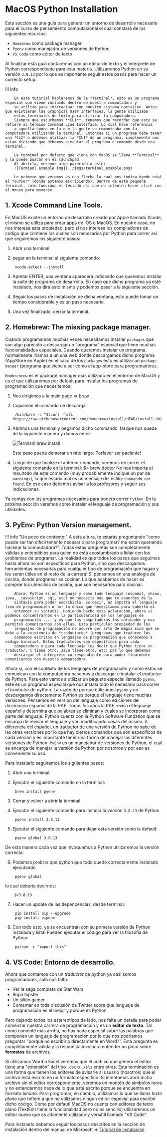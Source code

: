 # MacOS Python Installation
Esta sección es una guía para generar un entorno de desarrollo necesario para el curso de pensamiento computacional
el cual constará de los siguientes recursos:

- `Homebrew` como package manager
- `Pyenv` como manejador de versiones de Python
- `VS Code` como editor de texto

Al finalizar esta guía contaremos con un editor de texto y el interprete de Python correspondiente para esta materia.
Utilizaremos Python en su versión `3.8.13` por lo que es importante seguir estos pasos para hacer un correcto setup.

!!! info

        En este tutorial hablaremos de la *Terminal*, esto es un programa especial que viene incluído dentro de nuestra computadora y 
        se utiliza para interactuar con nuestro sistema operativo. Antes que existieran las Graphical User Interfaces, la gente utilizaba
        estas terminales de texto para utilizar la computadora. 
        Siempre que escuchemos **CLI**, tenemos que recordar que esto se refiere al termino Command Line Interface. Lo cual hace referencia 
        a aquella época en la que la gente se comunicaba con la computadora utilizando la terminal. Entonces si un programa debe tener una *CLI* o debemos utilizar la *CLI* de un programa, simplemente nos estan diciendo que debemos ejecutar el programa o comando desde una terminal.

        La terminal por defacto que viene con MacOS se llama **Terminal** y la puede buscar en el launchpad.
        Al abrirla, veremos algo parecido a esto:
        ![Termianl example img](../imgs/terminal_example.png)

        Lo primero que veremos es una flecha la cual nos indica donde está el *cursor* (donde estamos escribiendo). Dentro de esta pequeña terminal, solo funciona el teclado así que no intenten hacer click con el mouse para moverse. 

## 1. Xcode Command Line Tools.
En MacOS existe un entorno de desarrollo creado por Apple llamado Xcode, el mismo se utiliza para crear apps de IOS o MacOS. 
En nuestro caso, no nos interesa esta propiedad, pero si nos interesa los compiladores de código que contiene los cuales son necesarios por Python para correr asi que seguiremos los siguiente pasos:

1. Abrir una terminal

2. pegar en la terminal el siguiente comando:
    
        xcode-select --install

3. Apretar ENTER, una ventana aparecerá indicando que queremos instalar la suite de programa de desarrollo.
En caso que dicho programa ya esté instalado, nos dirá esto mismo y podemos pasar a la siguiente sección.

4. Seguir los pasos de instalación de dicha ventana, esto puede tomar un tiempo considerable y es un paso necesario.

5. Una vez finalizado, cerrar la terminal.

## 2. Homebrew: The missing package manager.
Cuando programamos muchas veces necesitamos instalar `packages` que son algo parecido a descargar un "programa" especial que tiene
muchas funcionalidades especiales. 
Cuando queremos instalar un programa, normalmente iriamos a un una web donde descargamos dicho programa (AppStore en Apple)
en el caso de los `packages` esto es utilizar un `package manaer` (programa que viene a ser como el app-store para programadores.

`Hombrebrew` es el package manager más utilizado en el entorno de MacOS y es el que utilizaremos por default para instalar los programas de programación que necesitemos.

1. Nos dirigimos a la main page =>  [brew](https://brew.sh/)

2. Copiamos el comando de descarga: 

        
        /bin/bash -c "$(curl -fsSL https://raw.githubusercontent.com/Homebrew/install/HEAD/install.sh)"
    

3. Abrimos una terminal y pegamos dicho commando, tal que nos quede de la siguiente manera y damos enter:

    ![Termianl brew install](../imgs/brew_install.png)

    Este paso puede demorar un rato largo. Porfavor ser paciente!

4. Luego de que finalize el anterior comando, veremos de correr el siguiente comando en la terminal:
    $> brew doctor
No nos importa el resultado de este comando (muy probablemente indique un par de `warnings`), lo que estaría mal es 
un mensaje del estilo: `commando not found`. En ese caso debemos avisar a los profesores y seguir sus indicaciones.


Ya contas con los programas necesarios para poders correr `Python`. En la próxima sección veremos como instalar el lenguaje
de programación y sus utilidades.


## 3. PyEnv: Python Version management.
!!! info "Un poco de contexto:"
        A esta altura, te estarás preguntando "como puede ser tan difícil tener lo necesario para programar? me están queriendo hackear la 
        computadora?". Todas estas preguntas son completamente válidas y entendibles para quien no está acostumbrado a lidiar con los problemas
        de programar.
        La realidad es que todos los pasos que seguimos hasta ahora no son específicos para Python, sino que descargamos herramientas 
        necesarias para cualquier tipo de programación que hagan y les serán útiles en el resto de la carrera! Si pensamos en una analogía de 
        cocina, donde programar es cocinar. Lo que acabamos de hacer es *comprar* los utencilios de cocina, que son necesarios para cocinar.

        Ahora, Python es un lenguaje y como todo lenguaje (español, chino, java,  javascript, sql, etc) no necesita más que te acuerdes de la
        sintaxis para poder escribirlo. Es decir, no importa el lenguaje (sea de programación o no) lo único que necesitamos para saberlo es 
        entender su sintaxis. Habiendo hecho esta aclaración, ahora si podemos concentrarnos en la particularidad de los lenguajes de 
        programación .... y es que las computadoras los entienden y nos permiten comunicarnos con ellas. Esta particular propiedad de los 
        lenguajes de programación no ocurre por arte de mágia sino que se debe a la existencia de *traductores* (programas que traducen los 
        comandos escritos en lenguajes de programación que conocemos a código binario). Estos traductores son específicos para cada 
        computadora y para cada lenguaje (es decir que Python tiene un traductor, C tiene otro, Java tiene otro, etc) por lo que debemos 
        descargar el interprete correspondiente para poder finalmente comunicarnos con nuestra computadora. 


Ahora si, con el contexto de los lenguajes de programación y como estos se comunican con la computadora pasemos a descargar e instalar 
el *traductor* de Python. Para esto vamos a utilizar un paquete especial llamado `pyenv`, este es un programa especial que nos instala 
todo lo necesario para correr el *traductor* de python. La razón de porque utilizamos `pyenv` y no descargamos directamente Python es 
porque el lenguaje tiene muchas versiones. Pensemos en version del lenguaje como ediciones del diccionario español de la RAE. Todos los 
años la RAE revisa el leguanje español y determina que palabras se eliminan y cuales se incorporan como parte del lenguaje. Python 
cuenta con la Python Software Fundation que se encarga de revisar el lenguaje y van modificando cosas del mismo. A diferencia del 
español, un traductor de una versión de Python no sabe de las otras versiones por lo que hay ciertos comandos que son específicos de 
cada versión y es importante tener una forma de manejar las diferentes versiones de Python. `PyEnv` es un manejador de versiones de 
Python, el cual se encarga de menejar la versión de Python por nosotros y por eso es conveniente su uso.

Para instalarlo seguiremos los siguientes pasos:

1. Abrir una terminal

2. Ejecutar el siguiente comando en la terminal:

        brew install pyenv

3. Cerrar y volver a abrir la terminal

4. Ejecutar el siguiente comando para instalar la versión `3.8.13` de Python

        pyenv install 3.8.13

5. Ejecutar el siguiente comando para dejar esta versión como la default:

        pyenv global 3.8.13
De esta manera cada vez que invoquemos a Python utilizaremos la versión correcta.

6. Podemos probrar que python que todo quedó correctamente instalado ejecutando

        pyenv global
lo cual debería decirnos:

        $>3.8.13

7. Hacer un update de las depencencias, desde terminal:
        
        pip install pip --upgrade
        pip install pipenv


8. Con todo esto, ya se encuentran con su primera versión de Python instalada y lista! Pueden ejecutar el código para
ver la filosófía de Python:
       
        python -c "import this"



## 4. VS Code: Entorno de desarrollo.
Ahora que contamos con un *traductor* de python ya casi somos programadores, solo nos falta:

- Ver la saga completa de Star Wars
- Ropa hipster
- Un sillón gamer 
- Comentar en toda discusión de Twitter sobre que lenguaje de programación es el mejor y porque es Python

Pero dejando todos los estereotipos de lado, nos falta un detalle para poder comenzar nuestra carrera de programación
y es un **editor de texto**. Tal como comenté más arriba, no hay nada especial sobre las palabras que componen un lenguaje de 
programación por lo que nos podriamos preguntar "porque no escribirlo directamente en Word?". Esta pregunta es completamente válida
y la respuesta involucra entender un poco sobre **formatos** de archivos.

Si utilizamos Word o Excel veremos que el archivo que genera el editor tiene una "extensión" del tipo `.doc` o `.xsls` entre otras. 
Esta terminación es una forma que tienen los editores de avisarle al usuario (nosotros) que el archivo está escrito en un formato específico. Si
intentamos abrir dicho archivo sin el editor correspondiente, veremos un montón de símbolos raros y no entendermos nada de lo que esté 
escrito porque se encuentra en formato *binario*. Para programar, en cambio, utilizamos lo que se llama *texto plano* que refiere a 
que no utilizamos ningun editor especial para escribir dicho código. 
Como por defautl MacOS no cuenta con editores de texto plano (TextEdit tiene la funcionalidad pero no es sencillo) utilizaremos un 
editor nuevo que es altamente utilizado y versátil llamado "VS Code".

Para instalarlo debemos seguir los pasos descritos en la sección de instalación dentro del manual de Microsoft =>
[Tutorial de instalación](https://code.visualstudio.com/docs/setup/mac#_installation)



